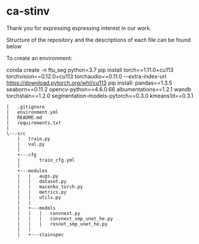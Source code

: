 # ca-stinv
Thank you for expressing expressing interest in our work.

Structure of the repository and the descriptions of each file can be found below
  
To create an environment:

conda create -n ftu_seg python=3.7
pip install torch==1.11.0+cu113 torchvision==0.12.0+cu113 torchaudio==0.11.0 --extra-index-url https://download.pytorch.org/whl/cu113
pip install:
    pandas==1.3.5
    seaborn==0.11.2
    opencv-python==4.6.0.66
    albumentations==1.2.1
    wandb
    torchstain==1.2.0
    segmentation-models-pytorch==0.3.0
    kmeans1d==0.3.1



```
|   .gitignore
|   environment.yml
|   README.md
|   requirements.txt
|   
\---src
    |   train.py
    |   val.py
    |   
    +---cfg
    |       train_cfg.yml
    |       
    +---modules
    |   |   augs.py
    |   |   dataset.py
    |   |   macenko_torch.py
    |   |   metrics.py
    |   |   utils.py
    |   |   
    |   +---models
    |   |   |   convnext.py
    |   |   |   convnext_smp_unet_he.py
    |   |   |   resnet_smp_unet_he.py
    |   |           
    |   +---stainspec
```         

